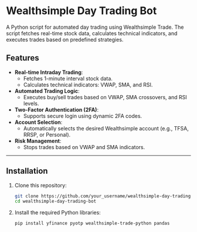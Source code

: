 # Wealthsimple Day Trading Bot

A Python script for automated day trading using Wealthsimple Trade. The script fetches real-time stock data, calculates technical indicators, and executes trades based on predefined strategies.

## Features

- **Real-time Intraday Trading**:
  - Fetches 1-minute interval stock data.
  - Calculates technical indicators: VWAP, SMA, and RSI.
- **Automated Trading Logic**:
  - Executes buy/sell trades based on VWAP, SMA crossovers, and RSI levels.
- **Two-Factor Authentication (2FA)**:
  - Supports secure login using dynamic 2FA codes.
- **Account Selection**:
  - Automatically selects the desired Wealthsimple account (e.g., TFSA, RRSP, or Personal).
- **Risk Management**:
  - Stops trades based on VWAP and SMA indicators.

---

## Installation

1. Clone this repository:
   ```bash
   git clone https://github.com/your_username/wealthsimple-day-trading-bot.git
   cd wealthsimple-day-trading-bot

2. Install the required Python libraries:
   ```bash
   pip install yfinance pyotp wealthsimple-trade-python pandas

